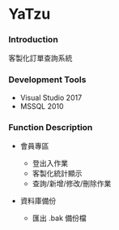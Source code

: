 # YaTzu

### Introduction
客製化訂單查詢系統

### Development Tools 
- Visual Studio 2017
- MSSQL 2010

### Function Description

- 會員專區
  + 登出入作業
  * 客製化統計顯示
  * 查詢/新增/修改/刪除作業
    
- 資料庫備份
  * 匯出 .bak 備份檔

